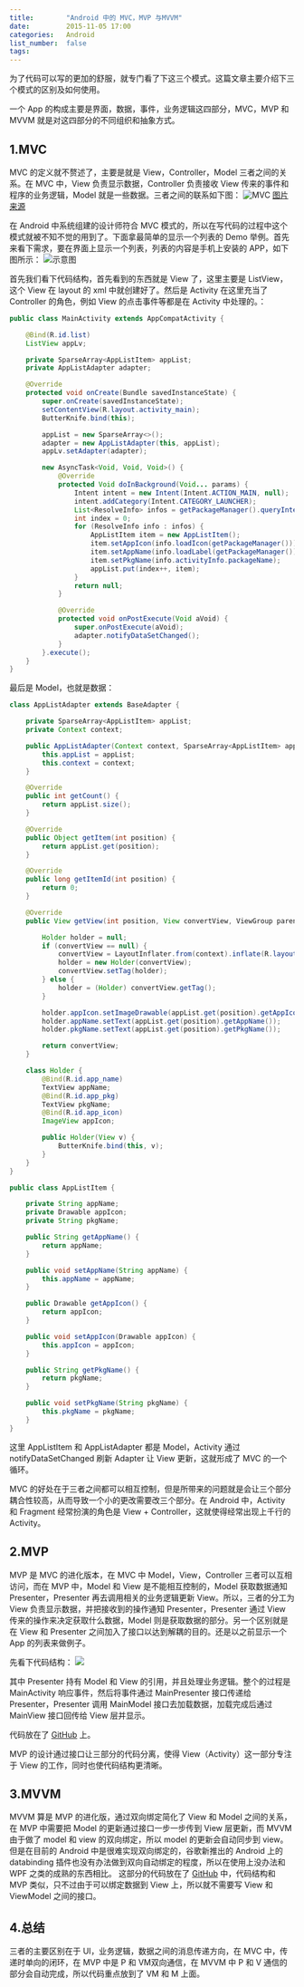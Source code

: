 ```yaml
---
title:        "Android 中的 MVC，MVP 与MVVM"
date:         2015-11-05 17:00
categories:   Android
list_number:  false
tags:
---
```


为了代码可以写的更加的舒服，就专门看了下这三个模式。这篇文章主要介绍下三个模式的区别及如何使用。

<!-- more -->

一个 App 的构成主要是界面，数据，事件，业务逻辑这四部分，MVC，MVP 和 MVVM 就是对这四部分的不同组织和抽象方式。

## 1.MVC
MVC 的定义就不赘述了，主要是就是 View，Controller，Model 三者之间的关系。在 MVC 中，View 负责显示数据，Controller 负责接收 View 传来的事件和程序的业务逻辑，Model 就是一些数据。三者之间的联系如下图：
![MVC](http://7xisp0.com1.z0.glb.clouddn.com/android_mvc.png)
[图片来源](https://stackoverflow.com/questions/2056/what-are-mvp-and-mvc-and-what-is-the-difference)

在 Android 中系统组建的设计师符合 MVC 模式的，所以在写代码的过程中这个模式就被不知不觉的用到了。下面拿最简单的显示一个列表的 Demo 举例。首先来看下需求，要在界面上显示一个列表，列表的内容是手机上安装的 APP，如下图所示：
![示意图](http://7xisp0.com1.z0.glb.clouddn.com/android_mvc_demo_pic.png)

首先我们看下代码结构，首先看到的东西就是 View 了，这里主要是 ListView，这个 View 在 layout 的 xml 中就创建好了。然后是 Activity 在这里充当了 Controller 的角色，例如 View 的点击事件等都是在 Activity 中处理的。：
```Java
public class MainActivity extends AppCompatActivity {

    @Bind(R.id.list)
    ListView appLv;

    private SparseArray<AppListItem> appList;
    private AppListAdapter adapter;

    @Override
    protected void onCreate(Bundle savedInstanceState) {
        super.onCreate(savedInstanceState);
        setContentView(R.layout.activity_main);
        ButterKnife.bind(this);

        appList = new SparseArray<>();
        adapter = new AppListAdapter(this, appList);
        appLv.setAdapter(adapter);

        new AsyncTask<Void, Void, Void>() {
            @Override
            protected Void doInBackground(Void... params) {
                Intent intent = new Intent(Intent.ACTION_MAIN, null);
                intent.addCategory(Intent.CATEGORY_LAUNCHER);
                List<ResolveInfo> infos = getPackageManager().queryIntentActivities(intent, PackageManager.MATCH_ALL);
                int index = 0;
                for (ResolveInfo info : infos) {
                    AppListItem item = new AppListItem();
                    item.setAppIcon(info.loadIcon(getPackageManager()));
                    item.setAppName(info.loadLabel(getPackageManager()).toString());
                    item.setPkgName(info.activityInfo.packageName);
                    appList.put(index++, item);
                }
                return null;
            }

            @Override
            protected void onPostExecute(Void aVoid) {
                super.onPostExecute(aVoid);
                adapter.notifyDataSetChanged();
            }
        }.execute();
    }
}
```
最后是 Model，也就是数据：
```Java
class AppListAdapter extends BaseAdapter {

    private SparseArray<AppListItem> appList;
    private Context context;

    public AppListAdapter(Context context, SparseArray<AppListItem> appList) {
        this.appList = appList;
        this.context = context;
    }

    @Override
    public int getCount() {
        return appList.size();
    }

    @Override
    public Object getItem(int position) {
        return appList.get(position);
    }

    @Override
    public long getItemId(int position) {
        return 0;
    }

    @Override
    public View getView(int position, View convertView, ViewGroup parent) {

        Holder holder = null;
        if (convertView == null) {
            convertView = LayoutInflater.from(context).inflate(R.layout.list_item_home, parent, false);
            holder = new Holder(convertView);
            convertView.setTag(holder);
        } else {
            holder = (Holder) convertView.getTag();
        }

        holder.appIcon.setImageDrawable(appList.get(position).getAppIcon());
        holder.appName.setText(appList.get(position).getAppName());
        holder.pkgName.setText(appList.get(position).getPkgName());

        return convertView;
    }

    class Holder {
        @Bind(R.id.app_name)
        TextView appName;
        @Bind(R.id.app_pkg)
        TextView pkgName;
        @Bind(R.id.app_icon)
        ImageView appIcon;

        public Holder(View v) {
            ButterKnife.bind(this, v);
        }
    }
}

public class AppListItem {

    private String appName;
    private Drawable appIcon;
    private String pkgName;

    public String getAppName() {
        return appName;
    }

    public void setAppName(String appName) {
        this.appName = appName;
    }

    public Drawable getAppIcon() {
        return appIcon;
    }

    public void setAppIcon(Drawable appIcon) {
        this.appIcon = appIcon;
    }

    public String getPkgName() {
        return pkgName;
    }

    public void setPkgName(String pkgName) {
        this.pkgName = pkgName;
    }
}
```
这里 AppListItem 和 AppListAdapter 都是 Model，Activity 通过 notifyDataSetChanged 刷新 Adapter 让 View 更新，这就形成了 MVC 的一个循环。

MVC 的好处在于三者之间都可以相互控制，但是所带来的问题就是会让三个部分耦合性较高，从而导致一个小的更改需要改三个部分。在 Android 中，Activity 和 Fragment 经常扮演的角色是 View + Controller，这就使得经常出现上千行的 Activity。

## 2.MVP
MVP 是 MVC 的进化版本，在 MVC 中 Model，View，Controller 三者可以互相访问，而在 MVP 中，Model 和 View 是不能相互控制的，Model 获取数据通知 Presenter，Presenter 再去调用相关的业务逻辑更新 View。所以，三者的分工为 View 负责显示数据，并把接收到的操作通知 Presenter，Presenter 通过 View 传来的操作来决定获取什么数据，Model 则是获取数据的部分。另一个区别就是在 View 和 Presenter 之间加入了接口以达到解耦的目的。还是以之前显示一个 App 的列表来做例子。

先看下代码结构：
![](http://7xisp0.com1.z0.glb.clouddn.com/mvp_packages.png)

其中 Presenter 持有 Model 和 View 的引用，并且处理业务逻辑。整个的过程是 MainActivity 响应事件，然后将事件通过 MainPresenter 接口传递给 Presenter，Presenter 调用 MainModel 接口去加载数据，加载完成后通过 MainView 接口回传给 View 层并显示。

代码放在了 [GitHub](https://github.com/lber19535/AndroidDemo/tree/master/app/src/main/java/com/example/bill/designpattern/mvp) 上。

MVP 的设计通过接口让三部分的代码分离，使得 View（Activity）这一部分专注于 View 的工作，同时也使代码结构更清晰。

## 3.MVVM
MVVM 算是 MVP 的进化版，通过双向绑定简化了 View 和 Model 之间的关系，在 MVP 中需要把 Model 的更新通过接口一步一步传到 View 层更新，而 MVVM 由于做了 model 和 view 的双向绑定，所以 model 的更新会自动同步到 view。但是在目前的 Android 中是很难实现双向绑定的，谷歌新推出的 Android 上的 databinding 插件也没有办法做到双向自动绑定的程度，所以在使用上没办法和 WPF 之类的成熟的东西相比。
这部分的代码放在了 [GitHub](https://github.com/lber19535/AndroidDemo/tree/master/app/src/main/java/com/example/bill/designpattern/mvvm) 中，代码结构和 MVP 类似，只不过由于可以绑定数据到 View 上，所以就不需要写 View 和 ViewModel 之间的接口。


## 4.总结
三者的主要区别在于 UI，业务逻辑，数据之间的消息传递方向，在 MVC 中，传递时单向的闭环，在 MVP 中是 P 和 VM双向通信，在 MVVM 中 P 和 V 通信的部分会自动完成，所以代码重点放到了 VM 和 M 上面。

